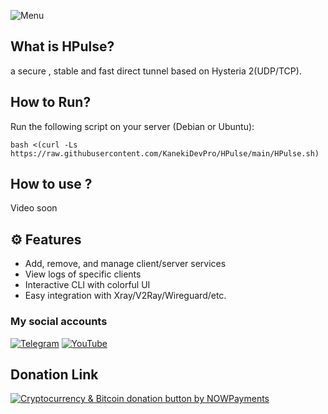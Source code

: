 
![Menu](https://github.com/Erfan-XRay/HPulse/blob/main/Screenshot%202025-07-17%20185805.png)

## What is HPulse?
a secure , stable and fast direct tunnel based on Hysteria 2(UDP/TCP).
## How to Run?
Run the following script on your server (Debian or Ubuntu):
```
bash <(curl -Ls https://raw.githubusercontent.com/KanekiDevPro/HPulse/main/HPulse.sh)
```
## How to use ?
Video soon
## ⚙️ Features
- Add, remove, and manage client/server services
- View logs of specific clients
- Interactive CLI with colorful UI
- Easy integration with Xray/V2Ray/Wireguard/etc.

### My social accounts

[![Telegram](https://img.shields.io/badge/Telegram--0088CC?style=for-the-badge&logo=telegram&logoColor=white)](https://t.me/Erfan_XRay) 
[![YouTube](https://img.shields.io/badge/YouTube--FF0000?style=for-the-badge&logo=youtube&logoColor=white)](https://www.youtube.com/@Erfan_XRay/videos)

## Donation Link

<a href="https://nowpayments.io/donation?api_key=HHZTHS8-YC9MEHG-HTC73AH-5WVP950" target="_blank" rel="noreferrer noopener">
    <img src="https://nowpayments.io/images/embeds/donation-button-white.svg" alt="Cryptocurrency & Bitcoin donation button by NOWPayments">
</a>
